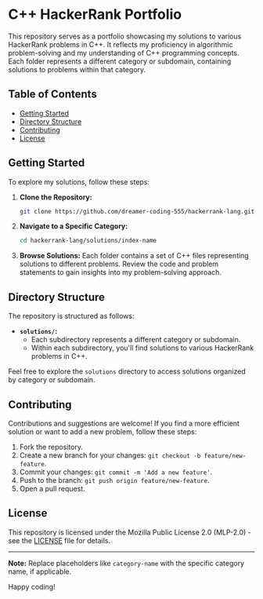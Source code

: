 # C++ HackerRank Portfolio

This repository serves as a portfolio showcasing my solutions to various HackerRank problems in C++. It reflects my proficiency in algorithmic problem-solving and my understanding of C++ programming concepts. Each folder represents a different category or subdomain, containing solutions to problems within that category.

## Table of Contents

- [Getting Started](#getting-started)
- [Directory Structure](#directory-structure)
- [Contributing](#contributing)
- [License](#license)

## Getting Started

To explore my solutions, follow these steps:

1. **Clone the Repository:**
   ```bash
   git clone https://github.com/dreamer-coding-555/hackerrank-lang.git
   ```

2. **Navigate to a Specific Category:**
   ```bash
   cd hackerrank-lang/solutions/index-name
   ```

3. **Browse Solutions:**
   Each folder contains a set of C++ files representing solutions to different problems. Review the code and problem statements to gain insights into my problem-solving approach.

## Directory Structure

The repository is structured as follows:

- **`solutions/`:**
  - Each subdirectory represents a different category or subdomain.
  - Within each subdirectory, you'll find solutions to various HackerRank problems in C++.

Feel free to explore the `solutions` directory to access solutions organized by category or subdomain.

## Contributing

Contributions and suggestions are welcome! If you find a more efficient solution or want to add a new problem, follow these steps:

1. Fork the repository.
2. Create a new branch for your changes: `git checkout -b feature/new-feature`.
3. Commit your changes: `git commit -m 'Add a new feature'`.
4. Push to the branch: `git push origin feature/new-feature`.
5. Open a pull request.

## License

This repository is licensed under the Mozilla Public License 2.0 (MLP-2.0) - see the [LICENSE](LICENSE) file for details.

---

**Note:** Replace placeholders like `category-name` with the specific category name, if applicable.

Happy coding!
